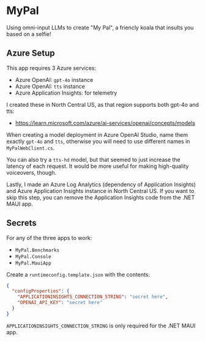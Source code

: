 # MyPal

Using omni-input LLMs to create "My Pal", a friencly koala that
insults you based on a selfie!

## Azure Setup

This app requires 3 Azure services:

* Azure OpenAI: `gpt-4o` instance
* Azure OpenAI: `tts` instance
* Azure Application Insights: for telemetry

I created these in North Central US, as that region supports both gpt-4o and tts:

* https://learn.microsoft.com/azure/ai-services/openai/concepts/models

When creating a model deployment in Azure OpenAI Studio, name them
exactly `gpt-4o` and `tts`, otherwise you will need to use different
names in `MyPalWebClient.cs`.

You can also try a `tts-hd` model, but that seemed to just increase
the latency of each request. It would be more useful for making
high-quality voiceovers, though.

Lastly, I made an Azure Log Analytics (dependency of Application
Insights) and Azure Application Insights instance in North Central US.
If you want to skip this step, you can remove the Application Insights
code from the .NET MAUI app.

## Secrets

For any of the three apps to work:

* `MyPal.Benchmarks`
* `MyPal.Console`
* `MyPal.MauiApp`

Create a `runtimeconfig.template.json` with the contents:

```json
{
  "configProperties": {
    "APPLICATIONINSIGHTS_CONNECTION_STRING": "secret here",
    "OPENAI_API_KEY": "secret here"
  }
}
```

`APPLICATIONINSIGHTS_CONNECTION_STRING` is only required for the .NET MAUI app.
